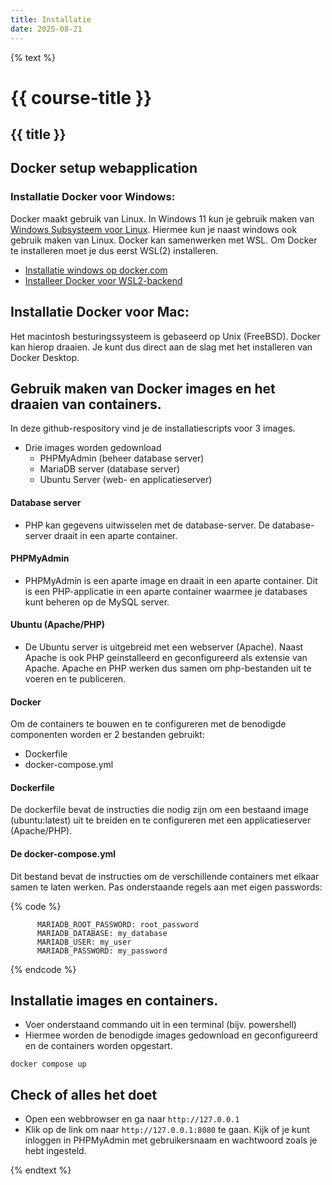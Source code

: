 ```yaml
---
title: Installatie
date: 2025-08-21
---
```

{% text %}

# {{ course-title }}

## {{ title }}

## Docker setup webapplication
### Installatie Docker voor Windows:
Docker maakt gebruik van Linux. In Windows 11 kun je gebruik maken van [Windows Subsysteem voor Linux](https://learn.microsoft.com/nl-nl/windows/wsl/about). Hiermee kun je naast windows ook gebruik maken van Linux. Docker kan samenwerken met WSL. Om Docker te installeren moet je dus eerst WSL(2) installeren.

* [Installatie windows op docker.com](https://docs.docker.com/desktop/setup/install/windows-install/)
* [Installeer Docker voor WSL2-backend](https://learn.microsoft.com/en-us/windows/wsl/install)

## Installatie Docker voor Mac:
Het macintosh besturingssysteem is gebaseerd op Unix (FreeBSD). Docker kan hierop draaien. Je kunt dus direct aan de slag met het installeren van Docker Desktop.

## Gebruik maken van Docker images en het draaien van containers.
In deze github-respository vind je de installatiescripts voor 3 images.
* Drie images worden gedownload
    * PHPMyAdmin (beheer database server)
    * MariaDB server (database server)
    * Ubuntu Server (web- en applicatieserver)

#### Database server
* PHP kan gegevens uitwisselen met de database-server. De database-server draait in een aparte container.

#### PHPMyAdmin
* PHPMyAdmin is een aparte image en draait in een aparte container. Dit is een PHP-applicatie in een aparte container waarmee je databases kunt beheren op de MySQL server.

#### Ubuntu (Apache/PHP)
* De Ubuntu server is uitgebreid met een webserver (Apache). Naast Apache is ook PHP geinstalleerd en geconfigureerd als extensie van Apache. Apache en PHP werken dus samen om php-bestanden uit te voeren en te publiceren.

#### Docker
Om de containers te bouwen en te configureren met de benodigde componenten worden er 2 bestanden gebruikt:
* Dockerfile
* docker-compose.yml

#### Dockerfile
De dockerfile bevat de instructies die nodig zijn om een bestaand image (ubuntu:latest) uit te breiden en te configureren met een applicatieserver (Apache/PHP).

#### De docker-compose.yml
Dit bestand bevat de instructies om de verschillende containers met elkaar samen te laten werken.
Pas onderstaande regels aan met eigen passwords:

{% code %}

```shell
      MARIADB_ROOT_PASSWORD: root_password
      MARIADB_DATABASE: my_database
      MARIADB_USER: my_user
      MARIADB_PASSWORD: my_password
```
{% endcode %}

## Installatie images en containers.
* Voer onderstaand commando uit in een terminal (bijv. powershell)
* Hiermee worden de benodigde images gedownload en geconfigureerd en de containers worden opgestart.

`docker compose up`

## Check of alles het doet
* Open een webbrowser en ga naar `http://127.0.0.1`
* Klik op de link om naar `http://127.0.0.1:8080` te gaan. Kijk of je kunt inloggen in PHPMyAdmin met gebruikersnaam en wachtwoord zoals je hebt ingesteld.

{% endtext %}